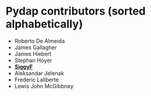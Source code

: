 Pydap contributors (sorted alphabetically)
==========================================

* Roberto De Almeida
* James Gallagher
* James Hiebert
* Stephan Hoyer
* **[SiggyF](https://github.com/SiggyF)**
* Aleksandar Jelenak
* Frederic Laliberte
* Lewis John McGibbney
